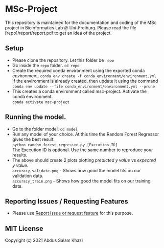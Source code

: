 # MSc-Project
This repository is maintained for the documentation and coding of the MSc project in Bioinformatics Lab @ Uni-Freiburg.
Please read the file [repo]/report/report.pdf to get an idea of the project.

## Setup
* Please clone the repository. Let this folder be `repo`
* Go inside the `repo` folder. `cd repo`
* Create the required conda environment using the exported conda environment.
`conda env create -f conda_environment/environment.yml`
If the environment is already created, then update it using the command
`conda env update --file conda_environment/environment.yml --prune`
* This creates a conda environment called msc-project. Activate the conda environment.  
`conda activate msc-project`

## Running the model.
* Go to the folder model. `cd model`
* Run any model of your choice. At this time the Random Forest Regressor gives the best result.  
``python random_forest_regresser.py [Execution ID]``  
The Execution ID is optional. Use the same number to reproduce your results.
* The above should create 2 plots plotting *predicted y value* vs *expected y value*.  
`accuracy_validate.png` - Shows how good the model fits on our validation data.  
`accuracy_train.png` - Shows how good the model fits on our training data.

## Reporting Issues / Requesting Features
* Please use [Report issue or request feature](https://github.com/abduskhazi/MSc-Project/issues "Named link title") for this purpose.


## MIT License
Copyright (c) 2021 Abdus Salam Khazi

